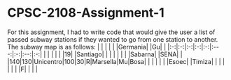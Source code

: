 # CPSC-2108-Assignment-1
For this assignment, I had to write code that would give the user a list of passed subway stations if they wanted to go from one station to another.
The subway map is as follows:
| | | | | |Germania| |Gu| |
|:-:|:-:|:-:|:-:|:-:|:---:|:-:|:--:|:-:|
| | | | | |19| |Santiago| |
| | | | | |Sabarna| |SENA| |
|140|130|Unicentro|100|30|R|Marsella|Mu|Bosa|
| | | | | |Esoec| |Timiza| |
| | | | | |F| | | |
